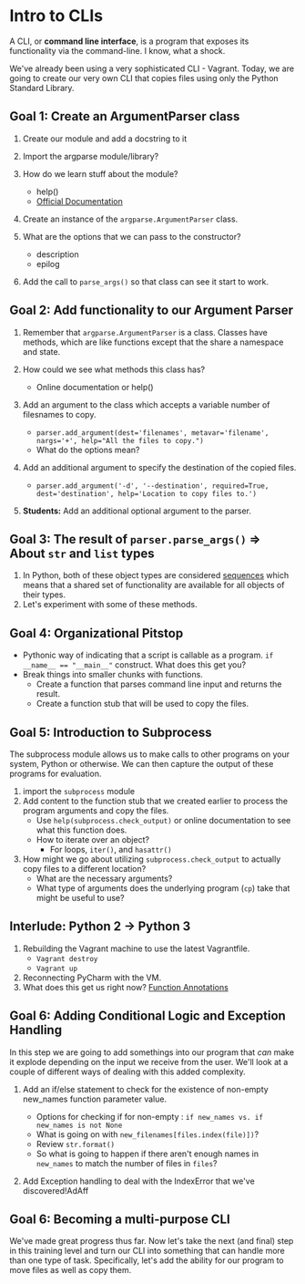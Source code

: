 # Intro to CLIs
A CLI, or **command line interface**, is a program that exposes 
its functionality via the command-line.  I know, what a shock.

We've already been using a very sophisticated CLI - Vagrant.  Today, 
we are going to create our very own CLI that copies files using only 
the Python Standard Library.

## Goal 1: Create an ArgumentParser class
1. Create our module and add a docstring to it
2. Import the argparse module/library?
3. How do we learn stuff about the module?  
    * help()
    * [Official Documentation](https://docs.python.org/3/)
    
4. Create an instance of the `argparse.ArgumentParser` class.
5. What are the options that we can pass to the constructor?
    * description
    * epilog
6. Add the call to `parse_args()` so that class can see it start to work.
    
## Goal 2: Add functionality to our Argument Parser
1. Remember that `argparse.ArgumentParser` is a class.  Classes have 
methods, which are like functions except that the share a namespace and
state.
2. How could we see what methods this class has? 
    * Online documentation or help()
3. Add an argument to the class which accepts a variable number of 
filesnames to copy.
    * `parser.add_argument(dest='filenames', metavar='filename', nargs='+', help="All the files to copy.")`
    * What do the options mean?

4. Add an additional argument to specify the destination of the copied files.
    * `parser.add_argument('-d', '--destination', required=True, dest='destination', help='Location to copy files to.')`
    
5. **Students:**  Add an additional optional argument to the parser.
    
## Goal 3: The result of `parser.parse_args()` => About `str` and `list` types
1. In Python, both of these object types are considered 
[sequences](https://docs.python.org/3.4/library/stdtypes.html#sequence-types-list-tuple-range) 
which means that a shared set of functionality are available
for all objects of their types.
2. Let's experiment with some of these methods.
 
## Goal 4: Organizational Pitstop
* Pythonic way of indicating that a script is callable as a program. 
`if __name__ == "__main__"` construct.  What does this get you?
* Break things into smaller chunks with functions.
    * Create a function that parses command line input and returns the result.
    * Create a function stub that will be used to copy the files.
    
## Goal 5: Introduction to Subprocess
The subprocess module allows us to make calls to other programs on your 
system, Python or otherwise.  We can then capture the output of these 
programs for evaluation.

1. import the `subprocess` module
2. Add content to the function stub that we created earlier to process
the program arguments and copy the files.
    * Use `help(subprocess.check_output)` or online documentation to see
    what this function does.
    * How to iterate over an object?
        * For loops, `iter()`, and `hasattr()`
3. How might we go about utilizing `subprocess.check_output` to actually 
copy files to a different location?
    * What are the necessary arguments?
    * What type of arguments does the underlying program (`cp`) take
    that might be useful to use?


## Interlude: Python 2 -> Python 3
1. Rebuilding the Vagrant machine to use the latest Vagrantfile.
    * `Vagrant destroy`
    * `Vagrant up`
2. Reconnecting PyCharm with the VM.
3. What does this get us right now? [Function Annotations](https://www.python.org/dev/peps/pep-3107/)
    
## Goal 6: Adding Conditional Logic and Exception Handling
In this step we are going to add somethings into our program that *can* make
it explode depending on the input we receive from the user.  We'll look at
a couple of different ways of dealing with this added complexity.

1. Add an if/else statement to check for the existence of non-empty new_names 
function parameter value.
    * Options for checking if for non-empty : `if new_names vs. if new_names is not None`
    * What is going on with `new_filenames[files.index(file)])`?
    * Review `str.format()`
    * So what is going to happen if there aren't enough names in `new_names`
    to match the number of files in `files`?
    
2. Add Exception handling to deal with the IndexError that we've discovered!AdAff


## Goal 6: Becoming a multi-purpose CLI
We've made great progress thus far.  Now let's take the next (and final) step
in this training level and turn our CLI into something that can handle more
than one type of task.  Specifically, let's add the ability for our 
program to move files as well as copy them.

    


    


